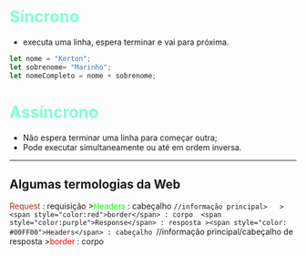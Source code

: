 # <span style="color:aquamarine">Síncrono</span>
- executa uma linha, espera terminar e vai para próxima.
```js
let nome = "Kerton";
let sobrenome= "Marinho";
let nomeCompleto = nome + sobrenome;
```

# <span style="color:aquamarine">Assíncrono</span>
- Não espera  terminar uma linha para começar outra;
- Pode  executar simultaneamente ou até em ordem inversa.
- ---
## Algumas termologias da Web

<span style="color:brown">Request</span> : requisição
	><span style="color: #00FF00">Headers</span> : cabeçalho ``//informação principal>	
	><span style="color:red">border</span> : corpo 
<span style="color:purple">Response</span> : resposta
	><span style="color: #00FF00">Headers</span> : cabeçalho ``//informação principal/cabeçalho de resposta	
	><span style="color:red">border</span> : corpo 

